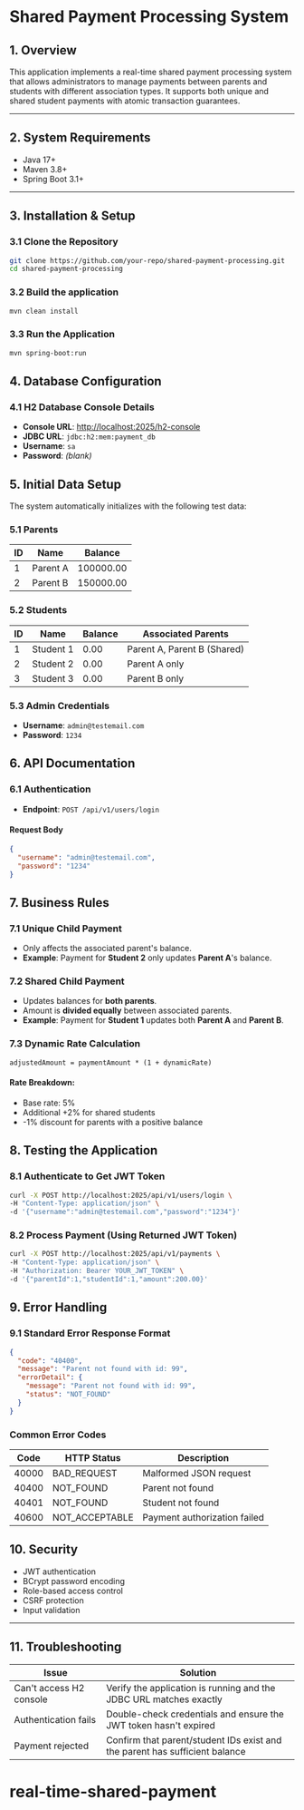 # Shared Payment Processing System

## 1. Overview

This application implements a real-time shared payment processing system that allows administrators to manage payments between parents and students with different association types. It supports both unique and shared student payments with atomic transaction guarantees.

---

## 2. System Requirements

- Java 17+
- Maven 3.8+
- Spring Boot 3.1+

---

## 3. Installation & Setup

### 3.1 Clone the Repository

```bash
git clone https://github.com/your-repo/shared-payment-processing.git
cd shared-payment-processing
```

### 3.2 Build the application
```bash
mvn clean install
```

### 3.3 Run the Application
```bash
mvn spring-boot:run
```

## 4. Database Configuration

### 4.1 H2 Database Console Details

- **Console URL**: [http://localhost:2025/h2-console](http://localhost:2025/h2-console)
- **JDBC URL**: `jdbc:h2:mem:payment_db`
- **Username**: `sa`
- **Password**: *(blank)*

## 5. Initial Data Setup

The system automatically initializes with the following test data:

### 5.1 Parents

| ID | Name     | Balance   |
|----|----------|-----------|
| 1  | Parent A | 100000.00 |
| 2  | Parent B | 150000.00 |

### 5.2 Students

| ID | Name      | Balance | Associated Parents           |
|----|-----------|---------|------------------------------|
| 1  | Student 1 | 0.00    | Parent A, Parent B (Shared)  |
| 2  | Student 2 | 0.00    | Parent A only                |
| 3  | Student 3 | 0.00    | Parent B only                |

### 5.3 Admin Credentials

- **Username**: `admin@testemail.com`
- **Password**: `1234`

## 6. API Documentation

### 6.1 Authentication

- **Endpoint**: `POST /api/v1/users/login`

#### Request Body

```json
{
  "username": "admin@testemail.com",
  "password": "1234"
}
```

## 7. Business Rules

### 7.1 Unique Child Payment

- Only affects the associated parent's balance.
- **Example**: Payment for **Student 2** only updates **Parent A**'s balance.

### 7.2 Shared Child Payment

- Updates balances for **both parents**.
- Amount is **divided equally** between associated parents.
- **Example**: Payment for **Student 1** updates both **Parent A** and **Parent B**.

### 7.3 Dynamic Rate Calculation

```text
adjustedAmount = paymentAmount * (1 + dynamicRate)
```
#### Rate Breakdown:

- Base rate: 5%
- Additional +2% for shared students
- -1% discount for parents with a positive balance

## 8. Testing the Application

### 8.1 Authenticate to Get JWT Token

```bash
curl -X POST http://localhost:2025/api/v1/users/login \
-H "Content-Type: application/json" \
-d '{"username":"admin@testemail.com","password":"1234"}'
```

### 8.2 Process Payment (Using Returned JWT Token)
```bash
curl -X POST http://localhost:2025/api/v1/payments \
-H "Content-Type: application/json" \
-H "Authorization: Bearer YOUR_JWT_TOKEN" \
-d '{"parentId":1,"studentId":1,"amount":200.00}'
```

## 9. Error Handling

### 9.1 Standard Error Response Format

```json
{
  "code": "40400",
  "message": "Parent not found with id: 99",
  "errorDetail": {
    "message": "Parent not found with id: 99",
    "status": "NOT_FOUND"
  }
}
```
### Common Error Codes

| Code  | HTTP Status    | Description                  |
|-------|----------------|------------------------------|
| 40000 | BAD_REQUEST    | Malformed JSON request       |
| 40400 | NOT_FOUND      | Parent not found             |
| 40401 | NOT_FOUND      | Student not found            |
| 40600 | NOT_ACCEPTABLE | Payment authorization failed |

## 10. Security

- JWT authentication
- BCrypt password encoding
- Role-based access control
- CSRF protection
- Input validation

---

## 11. Troubleshooting

| Issue                   | Solution                                                                    |
|-------------------------|-----------------------------------------------------------------------------|
| Can't access H2 console | Verify the application is running and the JDBC URL matches exactly          |
| Authentication fails    | Double-check credentials and ensure the JWT token hasn't expired            |
| Payment rejected        | Confirm that parent/student IDs exist and the parent has sufficient balance |
# real-time-shared-payment
